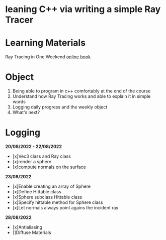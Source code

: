 # leaning C++ via writing a simple Ray Tracer

# Learning Materials
Ray Tracing in One Weekend [online book](https://raytracing.github.io/books/RayTracingInOneWeekend.html)

# Object
1. Being able to program in c++ comfortably at the end of the course
2. Understand how Ray Tracing works and able to explain it in simple words
3. Logging daily progress and the weekly object
4. What's next?


# Logging

**20/08/2022 - 22/08/2022**

- [x]Vec3 class and Ray class
- [x]render a sphere
- [x]compute normals on the surface

**23/08/2022**

- [x]Enable creating an array of Sphere
- [x]Define Hittable class
- [x]Sphere subclass Hittable class
- [x]Specify hittable method for Sphere class
- [x]Let normals always point agains the incident ray

**28/08/2022**
- [x]Antialiasing
- []Diffuse Materials

